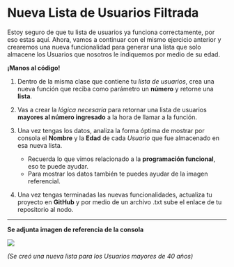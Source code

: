 # Nueva Lista de Usuarios Filtrada

Estoy seguro de que tu lista de usuarios ya funciona correctamente, por eso estas aquí. Ahora, vamos a continuar con el mismo ejercicio anterior y crearemos una nueva funcionalidad para generar una lista que solo almacene los Usuarios que nosotros le indiquemos por medio de su edad.

__¡Manos al código!__

1. Dentro de la misma clase que contiene tu _lista de usuarios_, crea una nueva función que reciba como parámetro un __número__ y retorne una __lista__.

2. Vas a crear la _lógica necesaria_ para retornar una lista de usuarios __mayores al número ingresado__ a la hora de llamar a la función.

3. Una vez tengas los datos, analiza la forma óptima de mostrar por consola el __Nombre__ y la __Edad__ de cada _Usuario_ que fue almacenado en esa nueva lista.
    - Recuerda lo que vimos relacionado a la __programación funcional__, eso te puede ayudar.
    - Para mostrar los datos también te puedes ayudar de la imagen referencial.

4. Una vez tengas terminadas las nuevas funcionalidades, actualiza tu proyecto en __GitHub__ y por medio de un archivo .txt sube el enlace de tu repositorio al nodo.

----------
__Se adjunta imagen de referencia de la consola__

![](https://i.imgur.com/zYKkZO7.png)

_(Se creó una nueva lista para los Usuarios mayores de 40 años)_